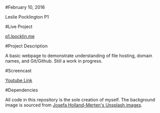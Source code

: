 #February 10, 2016

Leslie Pocklington P1

#Live Project

[p1.lpocklin.me](p1.lpocklin.me)

#Project Description

A basic webpage to demonstrate understanding of file hosting, domain names, and Git/Github. Still a work in progress.

#Screencast

[Youtube Link](https://www.youtube.com/watch?v=AIJ3hJld2uI)

#Dependencies

All code in this repository is the sole creation of myself. The background image is sourced from [Josefa Holland-Merten's Unsplash images](https://unsplash.com/hollandmerten).

